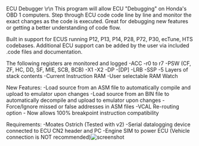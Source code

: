 ECU Debugger \r\n
This program will allow ECU "Debugging" on Honda's OBD 1 computers. 
Step through ECU code code line by line and monitor the exact changes
as the code is executed.  Great for debugging new features or getting a 
better understanding of code flow.

Built in support for ECUS running P12, P13, P14, P28, P72, P30, ecTune, HTS codebases.
Additional ECU support can be added by the user via included .code files and documentation.

The following registers are monitored and logged
-ACC
-r0 to r7
-PSW (CF, ZF, HC, DD, SF, MIE, SCB, BCB)
-X1
-X2
-DP
-[DP]
-LRB
-SSP
-5 Layers of stack contents
-Current Instruction RAM
-User selectable RAM Watch

New Features:
-Load source from an ASM file to automatically compile and upload to emulator upon changes
-Load source from an BIN file to automatically decompile and upload to emulator upon changes
-Force/Ignore missed or false addresses in ASM files
-VCAL Re-routing option - Now allows 100% breakpoint instruction compatibility


Requirements:
	-Moates Ostrich (Tested with v2)
	-Serial datalogging device connected to ECU CN2 header and PC
	-Engine SIM to power ECU (Vehicle connection is NOT recommended)![screenshot](https://user-images.githubusercontent.com/86896465/130268726-c7d40ae8-cef2-4cce-99fb-d998ac12a7cd.jpg)



